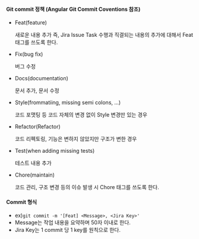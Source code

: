 #### Git commit 정책 (Angular Git Commit Coventions 참조)

- Feat(feature)

  새로운 내용 추가 즉, Jira Issue Task 수행과 직결되는 내용의 추가에 대해서 Feat 태그를 쓰도록 한다.

- Fix(bug fix)

  버그 수정

- Docs(documentation)

  문서 추가, 문서 수정

- Style(frommatiing, missing semi colons, ...)

  코드 포맷팅 등 코드 자체의 변경 없이 Style 변경만 있는 경우

- Refactor(Refactor)

  코드 리펙토링, 기능은 변하지 않았지만 구조가 변한 경우

- Test(when adding missing tests)

  테스트 내용 추가

- Chore(maintain)

  코드 관리, 구조 변경 등의 이슈 발생 시 Chore 태그를 쓰도록 한다.

#### Commit 형식

- ex)`git commit -m '[Feat] <Message>, <Jira Key>'`
- Message는 작업 내용을 요약하며 50자 이내로 한다.
- Jira Key는 1 commit 당 1 key를 원칙으로 한다.